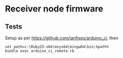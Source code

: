 # Receiver node firmware

## Tests

Setup as per <https://github.com/ianfixes/arduino_ci>, then

```
set path=c:\Ruby25-x64\msys64\mingw64\bin;%path%
bundle exec arduino_ci_remote.rb
```
